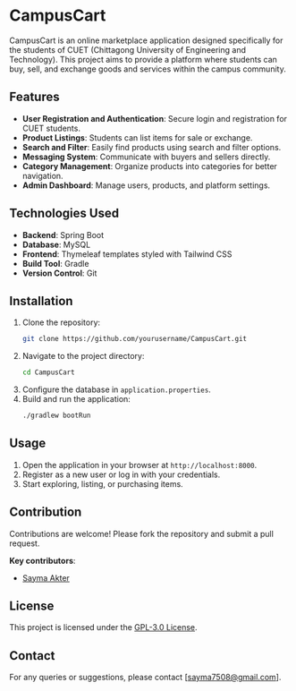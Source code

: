 # CampusCart

CampusCart is an online marketplace application designed specifically for the students of CUET (Chittagong University of Engineering and Technology). This project aims to provide a platform where students can buy, sell, and exchange goods and services within the campus community.

## Features

- **User Registration and Authentication**: Secure login and registration for CUET students.
- **Product Listings**: Students can list items for sale or exchange.
- **Search and Filter**: Easily find products using search and filter options.
- **Messaging System**: Communicate with buyers and sellers directly.
- **Category Management**: Organize products into categories for better navigation.
- **Admin Dashboard**: Manage users, products, and platform settings.

## Technologies Used

- **Backend**: Spring Boot
- **Database**: MySQL
- **Frontend**: Thymeleaf templates styled with Tailwind CSS
- **Build Tool**: Gradle
- **Version Control**: Git

## Installation

1. Clone the repository:
    ```bash
    git clone https://github.com/yourusername/CampusCart.git
    ```
2. Navigate to the project directory:
    ```bash
    cd CampusCart
    ```
3. Configure the database in `application.properties`.
4. Build and run the application:
    ```bash
    ./gradlew bootRun
    ```

## Usage

1. Open the application in your browser at `http://localhost:8000`.
2. Register as a new user or log in with your credentials.
3. Start exploring, listing, or purchasing items.

## Contribution

Contributions are welcome! Please fork the repository and submit a pull request.

**Key contributors**:
- [Sayma Akter](https://github.com/sayma77)


## License
This project is licensed under the [GPL-3.0 License](LICENSE).

## Contact

For any queries or suggestions, please contact [sayma7508@gmail.com].